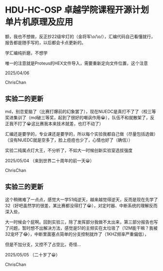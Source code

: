 # HDU-HC-OSP 卓越学院课程开源计划 单片机原理及应用

额，我也不想做，反正抄22级牢灯的（金将军\o/\o/），汇编代码自己看懂就行，报告都是随手写的，以后都会卡点更新的。

学汇编纯折磨，不想学

唯一的注意就是Proteus的HEX文件导入，需要重新定向文件位置，这个注意

2025/04/06 

ChrisChan

## 实验二的更新

md，别恋爱脑了（比赛打爆前的幻象罢了），现在NUEDC是真打不了了（校三等奖进集训了（md破三等奖，起到了很好的嘲讽作用😭），队伍不和就散架了，反正我不打了😭这比赛我本来技术就差，也打不动了）

汇编还是要学的，专业课还是要学的，所以每个实验我都自己做（尽量包括选做）（没有NUEDC就是空多了，脸上痘痘也少了，心情也好了（确信））

实验二纯属点灯大王，不分析了，不如大一时候创新实验室选拔强度

2025/05/04 （来到世界二十周年的前一天😀）

ChrisChan

## 实验三的更新

这个稍微难了一点点，感觉大一学51纯逆天，越来越觉得逆天，反而是现在先学了32（好吧虽然学的很差，某比赛都没得打了😭），对定时器、中断系统的理解反而深入些，

大一时候会个屁啊。回到实验三，除了发挥部分我做不太出来，第三部分报告也写了问题，暂时想不出解决方法，感觉是51的主频实在太垃圾了（12M能干嘛？我被32宠坏了😂），中断里面塞点简单的分支控制就炸了（1KHZ频率严重偏低），

但是不加分支，又控不了占空比，奇怪...

2025/05/05 （二十岁了😀）

ChrisChan


